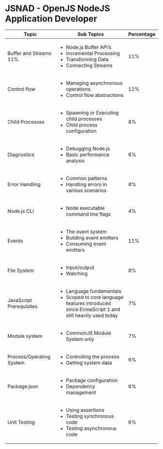 # JSNAD - OpenJS NodeJS Application Developer

| Topic | Sub Topics | Percentage |
| --- | --- | --- |
| Buffer and Streams 11% | <ul><li>Node.js Buffer API’s</li><li>Incremental Processing</li><li>Transforming Data</li><li>Connecting Streams</li></ul> | 11% |
| Control flow | <ul><li>Managing asynchronous operations</li><li>Control flow abstractions</li></ul> | 12% |
| Child Processes | <ul><li>Spawning or Executing child processes</li><li>Child process configuration</li></ul> | 8% |
| Diagnostics | <ul><li>Debugging Node.js</li><li>Basic performance analysis</li></ul> | 6% |
| Error Handling | <ul><li>Common patterns</li><li>Handling errors in various scenarios</li></ul> | 8% |
| Node.js CLI | <ul><li>Node executable command line flags</li></ul> | 4% |
| Events | <ul><li>The event system</li><li>Building event emitters</li><li>Consuming event emitters</li></ul> | 11% |
| File System | <ul><li>Input/output</li><li>Watching</li></ul> | 8% |
| JavaScript Prerequisites | <ul><li>Language fundamentals</li><li>Scoped to core language features introduced since EcmaScript 1 and still heavily used today</li></ul> | 7% |
| Module system | <ul><li>CommonJS Module System only</li></ul> | 7% |
| Process/Operating System | <ul><li>Controlling the process</li><li>Getting system data</li></ul> | 6% |
| Package.json | <ul><li>Package configuration</li><li>Dependency management</li></ul> | 6% |
| Unit Testing | <ul><li>Using assertions</li><li>Testing synchronous code</li><li>Testing asynchronous code</li></ul> | 6% |